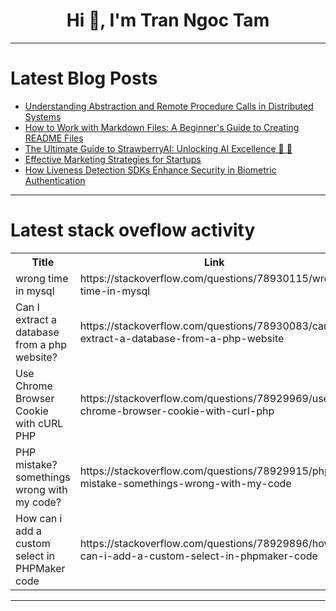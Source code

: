 <h1 align="center">Hi 👋, I'm Tran Ngoc Tam</h1>

---

# Latest Blog Posts 
<!-- BLOG-POST-LIST:START -->
- [Understanding Abstraction and Remote Procedure Calls in Distributed Systems](https://dev.to/madhujamitra/understanding-abstraction-and-remote-procedure-calls-in-distributed-systems-239p)
- [How to Work with Markdown Files: A Beginner&#39;s Guide to Creating README Files](https://dev.to/mahendra_singh_7500/how-to-work-with-markdown-files-a-beginners-guide-to-creating-readme-files-1dfa)
- [The Ultimate Guide to StrawberryAI: Unlocking AI Excellence 🚀 🍓](https://dev.to/hanzla-mirza/the-ultimate-guide-to-strawberryai-unlocking-ai-excellence-3i6i)
- [Effective Marketing Strategies for Startups](https://dev.to/juddiy/effective-marketing-strategies-for-startups-m9a)
- [How Liveness Detection SDKs Enhance Security in Biometric Authentication](https://dev.to/faceplugin/how-liveness-detection-sdks-enhance-security-in-biometric-authentication-am9)
<!-- BLOG-POST-LIST:END -->

---

# Latest stack oveflow activity
<table>
  <tr><th>Title</th><th>Link</th></tr>
  <!-- STACKOVERFLOW:START --><tr><td>wrong time in mysql</td><td>https://stackoverflow.com/questions/78930115/wrong-time-in-mysql</td></tr><tr><td>Can I extract a database from a php website?</td><td>https://stackoverflow.com/questions/78930083/can-i-extract-a-database-from-a-php-website</td></tr><tr><td>Use Chrome Browser Cookie with cURL PHP</td><td>https://stackoverflow.com/questions/78929969/use-chrome-browser-cookie-with-curl-php</td></tr><tr><td>PHP mistake? somethings wrong with my code?</td><td>https://stackoverflow.com/questions/78929915/php-mistake-somethings-wrong-with-my-code</td></tr><tr><td>How can i add a custom select in PHPMaker code</td><td>https://stackoverflow.com/questions/78929896/how-can-i-add-a-custom-select-in-phpmaker-code</td></tr><!-- STACKOVERFLOW:END -->
</table>

---


